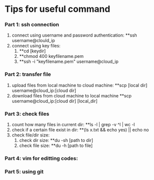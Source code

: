 # Tips for useful command
### Part 1: ssh connection
1. connect using username and password authentication: **ssh username@clould_ip
2. connect using key files:
   1.  **cd [keydir]
   2.  **chmod 400 keyfilename.pem
   3.  **ssh -i "keyfilename.pem" username@cloud_ip
### Part 2: transfer file
1. upload files from local machine to cloud machine: **scp [local dir] username@cloud_ip:[cloud dir]
2. download files from cloud machine to local machine **scp username@cloud_ip:[cloud dir] [local_dir]
### Part 3: check files
1. count how many files in current dir: **ls -l | grep -v ^l | wc -l
2. check if a certain file exist in dir: **(ls x.txt && echo yes) || echo no
3. check file/dir size: 
   1. check dir size: **du -sh [path to dir]
   2. check file size: **du -h [path to file]
### Part 4: vim for editting codes:
### Part 5: using git
